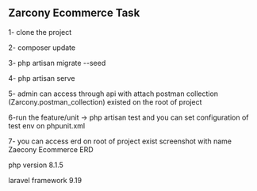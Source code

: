 
## Zarcony Ecommerce Task

1- clone the project

2- composer update

3- php artisan migrate --seed

4- php artisan serve

5-  admin can access through api with attach postman collection (Zarcony.postman_collection) existed on the root of project

6-run the feature/unit -> php artisan test and you can set configuration of test env on phpunit.xml

7- you can access erd on root of project exist screenshot with name Zaecony Ecommerce ERD 


php version 8.1.5

laravel framework 9.19
